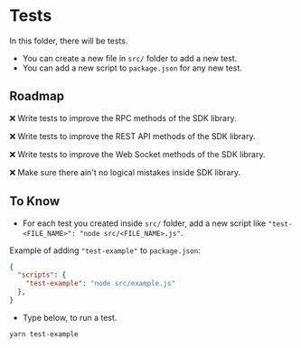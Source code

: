 # Tests
In this folder, there will be tests.

-   You can create a new file in `src/` folder to add a new test.
-   You can add a new script to `package.json` for any new test.


## Roadmap

❌ Write tests to improve the RPC methods of the SDK library.

❌ Write tests to improve the REST API methods of the SDK library.

❌ Write tests to improve the Web Socket methods of the SDK library.

❌ Make sure there ain't no logical mistakes inside SDK library.

## To Know

-   For each test you created inside `src/` folder, add a new script like `"test-<FILE_NAME>": "node src/<FILE_NAME>.js"`.

Example of adding `"test-example"` to `package.json`:

```json
{
  "scripts": {
    "test-example": "node src/example.js"
  },
}

```

-   Type below, to run a test.

```
yarn test-example
```
